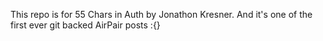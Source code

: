 This repo is for 55 Chars in Auth by Jonathon Kresner. And it's one of the first ever git backed AirPair posts :{}